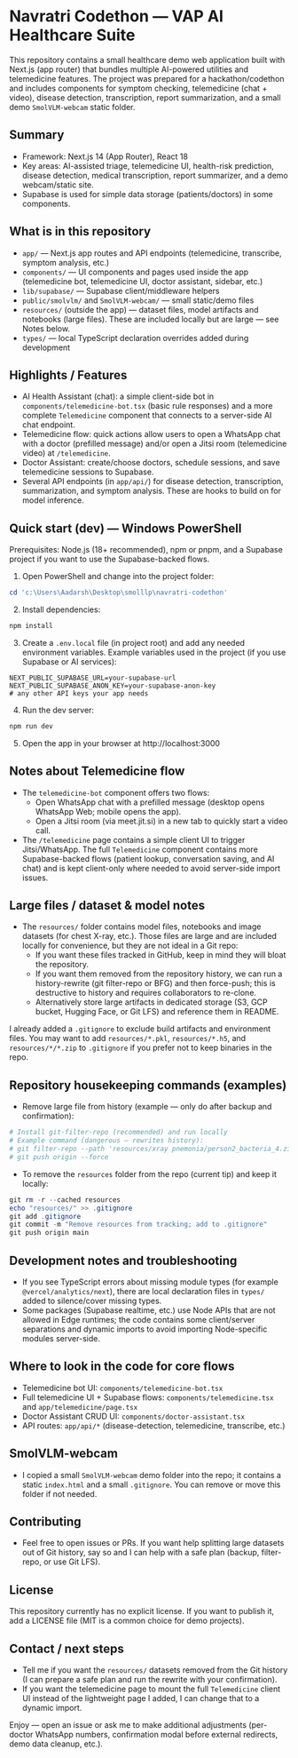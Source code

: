 # Navratri Codethon — VAP AI Healthcare Suite

This repository contains a small healthcare demo web application built with Next.js (app router) that bundles multiple AI-powered utilities and telemedicine features. The project was prepared for a hackathon/codethon and includes components for symptom checking, telemedicine (chat + video), disease detection, transcription, report summarization, and a small demo `SmolVLM-webcam` static folder.

Summary
-------
- Framework: Next.js 14 (App Router), React 18
- Key areas: AI-assisted triage, telemedicine UI, health-risk prediction, disease detection, medical transcription, report summarizer, and a demo webcam/static site.
- Supabase is used for simple data storage (patients/doctors) in some components.

What is in this repository
---------------------------
- `app/` — Next.js app routes and API endpoints (telemedicine, transcribe, symptom analysis, etc.)
- `components/` — UI components and pages used inside the app (telemedicine bot, telemedicine UI, doctor assistant, sidebar, etc.)
- `lib/supabase/` — Supabase client/middleware helpers
- `public/smolvlm/` and `SmolVLM-webcam/` — small static/demo files
- `resources/` (outside the app) — dataset files, model artifacts and notebooks (large files). These are included locally but are large — see Notes below.
- `types/` — local TypeScript declaration overrides added during development

Highlights / Features
---------------------
- AI Health Assistant (chat): a simple client-side bot in `components/telemedicine-bot.tsx` (basic rule responses) and a more complete `Telemedicine` component that connects to a server-side AI chat endpoint.
- Telemedicine flow: quick actions allow users to open a WhatsApp chat with a doctor (prefilled message) and/or open a Jitsi room (telemedicine video) at `/telemedicine`.
- Doctor Assistant: create/choose doctors, schedule sessions, and save telemedicine sessions to Supabase.
- Several API endpoints (in `app/api/`) for disease detection, transcription, summarization, and symptom analysis. These are hooks to build on for model inference.

Quick start (dev) — Windows PowerShell
-------------------------------------
Prerequisites: Node.js (18+ recommended), npm or pnpm, and a Supabase project if you want to use the Supabase-backed flows.

1. Open PowerShell and change into the project folder:

```powershell
cd 'c:\Users\Aadarsh\Desktop\smolllp\navratri-codethon'
```

2. Install dependencies:

```powershell
npm install
```

3. Create a `.env.local` file (in project root) and add any needed environment variables. Example variables used in the project (if you use Supabase or AI services):

```
NEXT_PUBLIC_SUPABASE_URL=your-supabase-url
NEXT_PUBLIC_SUPABASE_ANON_KEY=your-supabase-anon-key
# any other API keys your app needs
```

4. Run the dev server:

```powershell
npm run dev
```

5. Open the app in your browser at http://localhost:3000

Notes about Telemedicine flow
-----------------------------
- The `telemedicine-bot` component offers two flows:
  - Open WhatsApp chat with a prefilled message (desktop opens WhatsApp Web; mobile opens the app).
  - Open a Jitsi room (via meet.jit.si) in a new tab to quickly start a video call.
- The `/telemedicine` page contains a simple client UI to trigger Jitsi/WhatsApp. The full `Telemedicine` component contains more Supabase-backed flows (patient lookup, conversation saving, and AI chat) and is kept client-only where needed to avoid server-side import issues.

Large files / dataset & model notes
----------------------------------
- The `resources/` folder contains model files, notebooks and image datasets (for chest X-ray, etc.). Those files are large and are included locally for convenience, but they are not ideal in a Git repo:
  - If you want these files tracked in GitHub, keep in mind they will bloat the repository.
  - If you want them removed from the repository history, we can run a history-rewrite (git filter-repo or BFG) and then force-push; this is destructive to history and requires collaborators to re-clone.
  - Alternatively store large artifacts in dedicated storage (S3, GCP bucket, Hugging Face, or Git LFS) and reference them in README.

I already added a `.gitignore` to exclude build artifacts and environment files. You may want to add `resources/*.pkl`, `resources/*.h5`, and `resources/*/*.zip` to `.gitignore` if you prefer not to keep binaries in the repo.

Repository housekeeping commands (examples)
----------------------------------------
- Remove large file from history (example — only do after backup and confirmation):

```powershell
# Install git-filter-repo (recommended) and run locally
# Example command (dangerous — rewrites history):
# git filter-repo --path 'resources/xray pnemonia/person2_bacteria_4.zip' --invert-paths
# git push origin --force
```

- To remove the `resources` folder from the repo (current tip) and keep it locally:

```powershell
git rm -r --cached resources
echo "resources/" >> .gitignore
git add .gitignore
git commit -m "Remove resources from tracking; add to .gitignore"
git push origin main
```

Development notes and troubleshooting
-----------------------------------
- If you see TypeScript errors about missing module types (for example `@vercel/analytics/next`), there are local declaration files in `types/` added to silence/cover missing types.
- Some packages (Supabase realtime, etc.) use Node APIs that are not allowed in Edge runtimes; the code contains some client/server separations and dynamic imports to avoid importing Node-specific modules server-side.

Where to look in the code for core flows
---------------------------------------
- Telemedicine bot UI: `components/telemedicine-bot.tsx`
- Full telemedicine UI + Supabase flows: `components/telemedicine.tsx` and `app/telemedicine/page.tsx`
- Doctor Assistant CRUD UI: `components/doctor-assistant.tsx`
- API routes: `app/api/*` (disease-detection, telemedicine, transcribe, etc.)

SmolVLM-webcam
---------------
- I copied a small `SmolVLM-webcam` demo folder into the repo; it contains a static `index.html` and a small `.gitignore`. You can remove or move this folder if not needed.

Contributing
------------
- Feel free to open issues or PRs. If you want help splitting large datasets out of Git history, say so and I can help with a safe plan (backup, filter-repo, or use Git LFS).

License
-------
This repository currently has no explicit license. If you want to publish it, add a LICENSE file (MIT is a common choice for demo projects).

Contact / next steps
---------------------
- Tell me if you want the `resources/` datasets removed from the Git history (I can prepare a safe plan and run the rewrite with your confirmation).
- If you want the telemedicine page to mount the full `Telemedicine` client UI instead of the lightweight page I added, I can change that to a dynamic import.

Enjoy — open an issue or ask me to make additional adjustments (per-doctor WhatsApp numbers, confirmation modal before external redirects, demo data cleanup, etc.).
